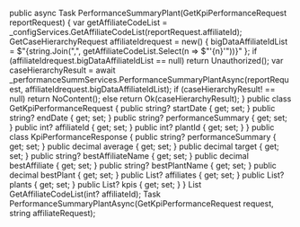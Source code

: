  public async Task<IActionResult> PerformanceSummaryPlant(GetKpiPerformanceRequest reportRequest)
 {
     var getAffiliateCodeList = _configServices.GetAffiliateCodeList(reportRequest.affiliateId);
     GetCaseHierarchyRequest affiliateIdrequest = new()
     {
         bigDataAffiliateIdList = $"{string.Join(",", getAffiliateCodeList.Select(n => $"'{n}'"))}"
     };
     if (affiliateIdrequest.bigDataAffiliateIdList == null) return Unauthorized();
     var caseHierarchyResult = await _performanceSummServices.PerformanceSummaryPlantAsync(reportRequest, affiliateIdrequest.bigDataAffiliateIdList);
     if (caseHierarchyResult! == null) return NoContent();
     else return Ok(caseHierarchyResult);
 }
  public class GetKpiPerformanceRequest
 {
     public string? startDate { get; set; }
     public string? endDate { get; set; }
     public string? performanceSummary { get; set; }
     public int? affiliateId { get; set; }
     public int? plantId { get; set; }
 }
 public class KpiPerformanceResponse
{
    public string? performanceSummary { get; set; } 
    public decimal average { get; set; }
    public decimal target { get; set; }
    public string? bestAffiliateName { get; set; }
    public decimal bestAffiliate { get; set; }
    public string? bestPlantName { get; set; }
    public decimal bestPlant { get; set; }
    public List<Affiliate>? affiliates { get; set; }
    public List<Plant>? plants { get; set; }
    public List<KpiDetail>? kpis { get; set; }
}
 List<int> GetAffiliateCodeList(int? affiliateId);
 Task<KpiPerformanceResponse> PerformanceSummaryPlantAsync(GetKpiPerformanceRequest request, string affiliateRequest);
